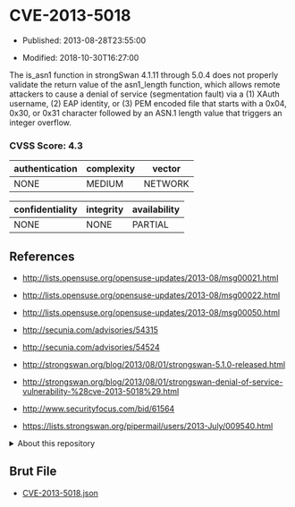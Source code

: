 # CVE-2013-5018

- Published: 2013-08-28T23:55:00

- Modified: 2018-10-30T16:27:00

The is_asn1 function in strongSwan 4.1.11 through 5.0.4 does not properly validate the return value of the asn1_length function, which allows remote attackers to cause a denial of service (segmentation fault) via a (1) XAuth username, (2) EAP identity, or (3) PEM encoded file that starts with a 0x04, 0x30, or 0x31 character followed by an ASN.1 length value that triggers an integer overflow.

### CVSS Score: **4.3**

| authentication | complexity | vector |
| --- | --- | --- |
| NONE | MEDIUM | NETWORK |

| confidentiality | integrity | availability |
| --- | --- | --- |
| NONE | NONE | PARTIAL |

## References

* http://lists.opensuse.org/opensuse-updates/2013-08/msg00021.html

* http://lists.opensuse.org/opensuse-updates/2013-08/msg00022.html

* http://lists.opensuse.org/opensuse-updates/2013-08/msg00050.html

* http://secunia.com/advisories/54315

* http://secunia.com/advisories/54524

* http://strongswan.org/blog/2013/08/01/strongswan-5.1.0-released.html

* http://strongswan.org/blog/2013/08/01/strongswan-denial-of-service-vulnerability-%28cve-2013-5018%29.html

* http://www.securityfocus.com/bid/61564

* https://lists.strongswan.org/pipermail/users/2013-July/009540.html

<details>
<summary>About this repository</summary> 

  This repository is part of the project [Live Hack CVE](https://github.com/Live-Hack-CVE). Main website can be found [www.live-hack.org](https://www.live-hack.org) 
  
  Made by [Sn0wAlice](https://github.com/Sn0wAlice) for the people that care about security and need to have a feed of the latest CVEs. Hope you enjoy it, don't forget to star the repo and follow me on [Twitter](https://twitter.com/Sn0wAlice) and [Github](https://github.com/Sn0wAlice). And that is my [personnal website](https://www.alice-snow.me/)

  - [Home Page](https://github.com/Live-Hack-CVE)
  - [Framework](https://github.com/Live-Hack-CVE/cve-framework)
  - [CVE database](https://github.com/Live-Hack-CVE/full_database)
  - [Changelog](https://github.com/Live-Hack-CVE/Changelog)
</details>

## Brut File

* [CVE-2013-5018.json](https://raw.githubusercontent.com/Live-Hack-CVE/full_database/main/cves/2013/CVE-2013-5018.json)

